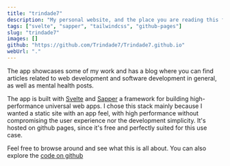 ```yaml
---
title: "trindade7"
description: "My personal website, and the place you are reading this from. The app is built with Svelte, Sapper to be precise, and is hoted using github-pages"
tags: ["svelte", "sapper", "tailwindcss", "github-pages"]
slug: "trindade7"
images: []
github: "https://github.com/Trindade7/Trindade7.github.io"
webUrl: "."
---
```


The app showcases some of my work and has a blog where you can find articles related to web development and software development in general, as well as mental health posts.

The app is built with [Svelte](https://github.com/sveltejs) and [Sapper](https://github.com/sveltejs/sapper) a framework for building high-performance universal web apps. I chose this stack mainly because I wanted a static site with an app feel, with high performance without compromising the user experience nor the development simplicity. It's hosted on github pages, since it's free and perfectly suited for this use case.

Feel free to browse around and see what this is all about. You can also explore the [code on github](https://github.com/Trindade7/Trindade7.github.io)

